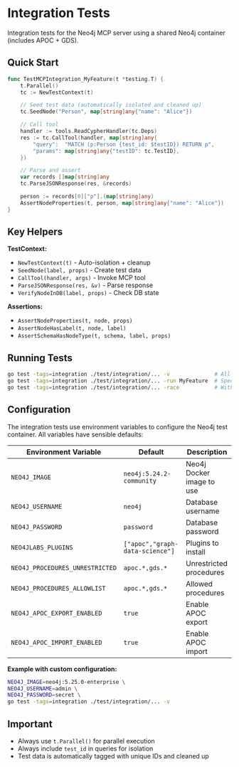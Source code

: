# Integration Tests

Integration tests for the Neo4j MCP server using a shared Neo4j container (includes APOC + GDS).

## Quick Start

```go
func TestMCPIntegration_MyFeature(t *testing.T) {
    t.Parallel()
    tc := NewTestContext(t)

    // Seed test data (automatically isolated and cleaned up)
    tc.SeedNode("Person", map[string]any{"name": "Alice"})

    // Call tool
    handler := tools.ReadCypherHandler(tc.Deps)
    res := tc.CallTool(handler, map[string]any{
        "query":  "MATCH (p:Person {test_id: $testID}) RETURN p",
        "params": map[string]any{"testID": tc.TestID},
    })

    // Parse and assert
    var records []map[string]any
    tc.ParseJSONResponse(res, &records)

    person := records[0]["p"].(map[string]any)
    AssertNodeProperties(t, person, map[string]any{"name": "Alice"})
}
```

## Key Helpers

**TestContext:**

- `NewTestContext(t)` - Auto-isolation + cleanup
- `SeedNode(label, props)` - Create test data
- `CallTool(handler, args)` - Invoke MCP tool
- `ParseJSONResponse(res, &v)` - Parse response
- `VerifyNodeInDB(label, props)` - Check DB state

**Assertions:**

- `AssertNodeProperties(t, node, props)`
- `AssertNodeHasLabel(t, node, label)`
- `AssertSchemaHasNodeType(t, schema, label, props)`

## Running Tests

```bash
go test -tags=integration ./test/integration/... -v              # All tests
go test -tags=integration ./test/integration/... -run MyFeature  # Specific test
go test -tags=integration ./test/integration/... -race           # With race detection
```

## Configuration

The integration tests use environment variables to configure the Neo4j test container. All variables have sensible defaults:

| Environment Variable            | Default                         | Description               |
| ------------------------------- | ------------------------------- | ------------------------- |
| `NEO4J_IMAGE`                   | `neo4j:5.24.2-community`        | Neo4j Docker image to use |
| `NEO4J_USERNAME`                | `neo4j`                         | Database username         |
| `NEO4J_PASSWORD`                | `password`                      | Database password         |
| `NEO4JLABS_PLUGINS`             | `["apoc","graph-data-science"]` | Plugins to install        |
| `NEO4J_PROCEDURES_UNRESTRICTED` | `apoc.*,gds.*`                  | Unrestricted procedures   |
| `NEO4J_PROCEDURES_ALLOWLIST`    | `apoc.*,gds.*`                  | Allowed procedures        |
| `NEO4J_APOC_EXPORT_ENABLED`     | `true`                          | Enable APOC export        |
| `NEO4J_APOC_IMPORT_ENABLED`     | `true`                          | Enable APOC import        |

**Example with custom configuration:**

```bash
NEO4J_IMAGE=neo4j:5.25.0-enterprise \
NEO4J_USERNAME=admin \
NEO4J_PASSWORD=secret \
go test -tags=integration ./test/integration/... -v
```

## Important

- Always use `t.Parallel()` for parallel execution
- Always include `test_id` in queries for isolation
- Test data is automatically tagged with unique IDs and cleaned up
